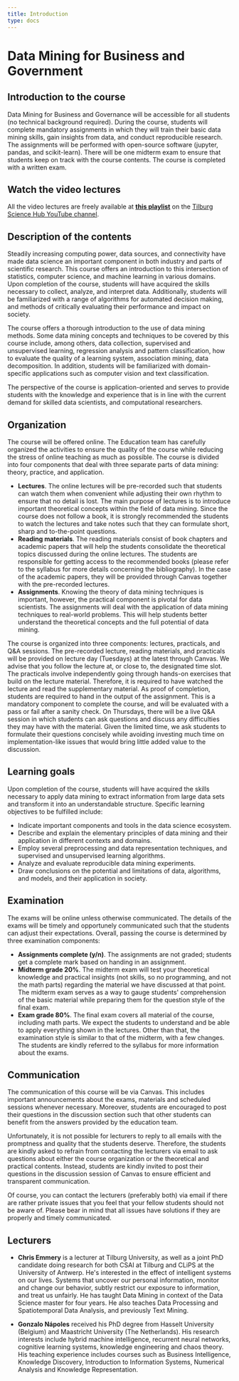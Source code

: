 ```yaml
---
title: Introduction
type: docs
---
```


# Data Mining for Business and Government

## Introduction to the course
Data Mining for Business and Governance will be accessible for all students (no technical background required). During the course, students will complete mandatory assignments in which they will train their basic data mining skills, gain insights from data, and conduct reproducible research. The assignments will be performed with open-source software (jupyter, pandas, and scikit-learn). There will be one midterm exam to ensure that students keep on track with the course contents. The course is completed with a written exam.

## Watch the video lectures

All the video lectures are freely available at **[this playlist](https://www.youtube.com/playlist?list=PLPzPs2eXJrCBWEf_DpIlJTZCBHtfxsAOj)** on the [Tilburg Science Hub YouTube channel](https://www.youtube.com/channel/UC0zcKJR8PdXxz0_2LKc0kVQ).

## Description of the contents
Steadily increasing computing power, data sources, and connectivity have made data science an important component in both industry and parts of scientific research. This course offers an introduction to this intersection of statistics, computer science, and machine learning in various domains. Upon completion of the course, students will have acquired the skills necessary to collect, analyze, and interpret data. Additionally, students will be familiarized with a range of algorithms for automated decision making, and methods of critically evaluating their performance and impact on society.

The course offers a thorough introduction to the use of data mining methods. Some data mining concepts and techniques to be covered by this course include, among others, data collection, supervised and unsupervised learning, regression analysis and pattern classification, how to evaluate the quality of a learning system, association mining, data decomposition. In addition, students will be familiarized with domain-specific applications such as computer vision and text classification.

The perspective of the course is application-oriented and serves to provide students with the knowledge and experience that is in line with the current demand for skilled data scientists, and computational researchers.

## Organization
The course will be offered online. The Education team has carefully organized the activities to ensure the quality of the course while reducing the stress of online teaching as much as possible. The course is divided into four components that deal with three separate parts of data mining: theory, practice, and application.

- **Lectures**. The online lectures will be pre-recorded such that students can watch them when convenient while adjusting their own rhythm to ensure that no detail is lost. The main purpose of lectures is to introduce important theoretical concepts within the field of data mining. Since the course does not follow a book, it is strongly recommended the students to watch the lectures and take notes such that they can formulate short, sharp and to-the-point questions.
- **Reading materials**. The reading materials consist of book chapters and academic papers that will help the students consolidate the theoretical topics discussed during the online lectures. The students are responsible for getting access to the recommended books (please refer to the syllabus for more details concerning the bibliography). In the case of the academic papers, they will be provided through Canvas together with the pre-recorded lectures.
- **Assignments**. Knowing the theory of data mining techniques is important, however, the practical component is pivotal for data scientists. The assignments will deal with the application of data mining techniques to real-world problems. This will help students better understand the theoretical concepts and the full potential of data mining.

The course is organized into three components: lectures, practicals, and Q&A sessions. The pre-recorded lecture, reading materials, and practicals will be provided on lecture day (Tuesdays) at the latest through Canvas. We advise that you follow the lecture at, or close to, the designated time slot. The practicals involve independently going through hands-on exercises that build on the lecture material. Therefore, it is required to have watched the lecture and read the supplementary material. As proof of completion, students are required to hand in the output of the assignment. This is a mandatory component to complete the course, and will be evaluated with a pass or fail after a sanity check. On Thursdays, there will be a live Q&A session in which students can ask questions and discuss any difficulties they may have with the material. Given the limited time, we ask students to formulate their questions concisely while avoiding investing much time on implementation-like issues that would bring little added value to the discussion.  

## Learning goals
Upon completion of the course, students will have acquired the skills necessary to apply data mining to extract information from large data sets and transform it into an understandable structure. Specific learning objectives to be fulfilled include:

- Indicate important components and tools in the data science ecosystem.
- Describe and explain the elementary principles of data mining and their application in different contexts and domains.
- Employ several preprocessing and data representation techniques, and supervised and unsupervised learning algorithms.
- Analyze and evaluate reproducible data mining experiments.
- Draw conclusions on the potential and limitations of data, algorithms, and models, and their application in society.

## Examination
The exams will be online unless otherwise communicated. The details of the exams will be timely and opportunely communicated such that the students can adjust their expectations. Overall, passing the course is determined by three examination components:

- **Assignments complete (y/n)**. The assignments are not graded; students get a complete mark based on handing in an assignment.
- **Midterm grade 20%**. The midterm exam will test your theoretical knowledge and practical insights (not skills, so no programming, and not the math parts) regarding the material we have discussed at that point. The midterm exam serves as a way to gauge students' comprehension of the basic material while preparing them for the question style of the final exam.
- **Exam grade 80%**. The final exam covers all material of the course, including math parts. We expect the students to understand and be able to apply everything shown in the lectures. Other than that, the examination style is similar to that of the midterm, with a few changes. The students are kindly referred to the syllabus for more information about the exams.

## Communication
The communication of this course will be via Canvas. This includes important announcements about the exams, materials and scheduled sessions whenever necessary. Moreover, students are encouraged to post their questions in the discussion section such that other students can benefit from the answers provided by the education team.

Unfortunately, it is not possible for lecturers to reply to all emails with the promptness and quality that the students deserve. Therefore, the students are kindly asked to refrain from contacting the lecturers via email to ask questions about either the course organization or the theoretical and practical contents. Instead, students are kindly invited to post their questions in the discussion session of Canvas to ensure efficient and transparent communication.

Of course, you can contact the lecturers (preferably both) via email if there are rather private issues that you feel that your fellow students should not be aware of. Please bear in mind that all issues have solutions if they are properly and timely communicated.

## Lecturers
- **Chris Emmery** is a lecturer at Tilburg University, as well as a joint PhD candidate doing research for both CSAI at Tilburg and CLiPS at the University of Antwerp. He's interested in the effect of intelligent systems on our lives. Systems that uncover our personal information, monitor and change our behavior, subtly restrict our exposure to information, and treat us unfairly. He has taught Data Mining in context of the Data Science master for four years. He also teaches Data Processing and Spatiotemporal Data Analysis, and previously Text Mining.

- **Gonzalo Nápoles** received his PhD degree from Hasselt University (Belgium) and Maastricht University (The Netherlands). His research interests include hybrid machine intelligence, recurrent neural networks, cognitive learning systems, knowledge engineering and chaos theory. His teaching experience includes courses such as Business Intelligence, Knowledge Discovery, Introduction to Information Systems, Numerical Analysis and Knowledge Representation.
